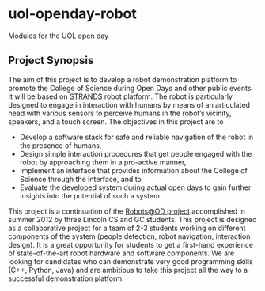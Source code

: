 uol-openday-robot
=================

Modules for the UOL open day

## Project Synopsis

The aim of this project is to develop a robot demonstration platform to promote the College of Science during Open Days and other public events. It will be based on 
[STRANDS](http://www.strands-project.eu) robot platform. 
The robot is particularly designed to engage in interaction with humans by 
means of an articulated head with various sensors to perceive humans in the 
robot’s vicinity, speakers, and a touch screen. The objectives in this project are 
to
* Develop a software stack for safe and reliable navigation of the robot in 
the presence of humans,
* Design simple interaction procedures that get people engaged with the 
robot by approaching them in a pro-active manner, 
* Implement an interface that provides information about the College of 
Science through the interface, and to
* Evaluate the developed system during actual open days to gain further 
insights into the potential of such a system.

This project is a continuation of the [Robots@OD project](http://publicrobots.blogs.lincoln.ac.uk) accomplished in summer 2012 by three 
Lincoln CS and GC students. This project is designed as a collaborative project for a team 
of 2-3 students working on different components of the system (people detection, robot 
navigation, interaction design). It is a great opportunity for students to get a first-hand 
experience of state-of-the-art robot hardware and software components. We are looking 
for candidates who can demonstrate very good programming skills (C++, Python, Java)
and are ambitious to take this project all the way to a successful demonstration platform. 
